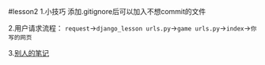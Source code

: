 #lesson2
1.小技巧 添加.gitignore后可以加入不想commit的文件

2.用户请求流程：
`request`->`django_lesson urls.py`->`game urls.py`->`index`->`你写的网页`

3.[别人的笔记](https://www.acwing.com/solution/content/73097/)
